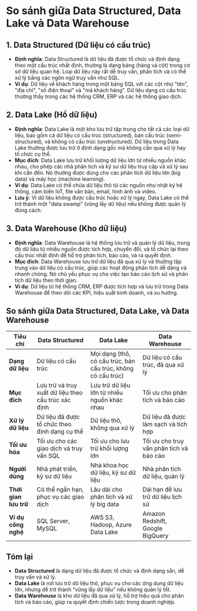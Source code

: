 # So sánh giữa Data Structured, Data Lake và Data Warehouse

## 1. Data Structured (Dữ liệu có cấu trúc)
- **Định nghĩa**: Data Structured là dữ liệu đã được tổ chức và định dạng theo một cấu trúc nhất định, thường là dạng bảng (hàng và cột) trong cơ sở dữ liệu quan hệ. Loại dữ liệu này rất dễ truy vấn, phân tích và có thể xử lý bằng các ngôn ngữ truy vấn như SQL.
- **Ví dụ**: Dữ liệu về khách hàng trong một bảng SQL với các cột như "tên", "địa chỉ", "số điện thoại" và "mã khách hàng". Dữ liệu dạng có cấu trúc thường thấy trong các hệ thống CRM, ERP và các hệ thống giao dịch.

## 2. Data Lake (Hồ dữ liệu)
- **Định nghĩa**: Data Lake là một kho lưu trữ tập trung cho tất cả các loại dữ liệu, bao gồm cả dữ liệu có cấu trúc (structured), bán cấu trúc (semi-structured), và không có cấu trúc (unstructured). Dữ liệu trong Data Lake thường được lưu trữ ở định dạng gốc mà không cần qua xử lý hay tổ chức cụ thể.
- **Mục đích**: Data Lake lưu trữ khối lượng dữ liệu lớn từ nhiều nguồn khác nhau, cho phép các nhà phân tích và kỹ sư dữ liệu truy cập và xử lý sau khi cần đến. Nó thường được dùng cho các phân tích dữ liệu lớn (big data) và máy học (machine learning).
- **Ví dụ**: Data Lake có thể chứa dữ liệu thô từ các nguồn như nhật ký hệ thống, cảm biến IoT, file văn bản, email, hình ảnh và video.
- **Lưu ý**: Vì dữ liệu không được cấu trúc hoặc xử lý ngay, Data Lake có thể trở thành một "data swamp" (vũng lầy dữ liệu) nếu không được quản lý đúng cách.

## 3. Data Warehouse (Kho dữ liệu)
- **Định nghĩa**: Data Warehouse là hệ thống lưu trữ và quản lý dữ liệu, trong đó dữ liệu từ nhiều nguồn được tích hợp, chuyển đổi, và tổ chức lại theo cấu trúc nhất định để hỗ trợ phân tích, báo cáo, và ra quyết định.
- **Mục đích**: Data Warehouse lưu trữ dữ liệu đã qua xử lý và thường tập trung vào dữ liệu có cấu trúc, giúp các hoạt động phân tích dễ dàng và nhanh chóng. Nó chủ yếu phục vụ cho việc tạo báo cáo lịch sử và phân tích dữ liệu theo thời gian.
- **Ví dụ**: Dữ liệu từ hệ thống CRM, ERP được tích hợp và lưu trữ trong Data Warehouse để theo dõi các KPI, hiệu suất kinh doanh, và xu hướng.

## So sánh giữa Data Structured, Data Lake, và Data Warehouse

| Tiêu chí                  | Data Structured               | Data Lake                     | Data Warehouse                 |
|---------------------------|-------------------------------|-------------------------------|--------------------------------|
| **Dạng dữ liệu**          | Dữ liệu có cấu trúc           | Mọi dạng (thô, có cấu trúc, bán cấu trúc, không có cấu trúc) | Dữ liệu có cấu trúc, đã qua xử lý |
| **Mục đích**              | Lưu trữ và truy xuất dữ liệu theo cấu trúc xác định | Lưu trữ dữ liệu lớn từ nhiều nguồn khác nhau | Tối ưu cho phân tích và báo cáo |
| **Xử lý dữ liệu**         | Dữ liệu đã được tổ chức theo định dạng cụ thể | Dữ liệu thô, không qua xử lý | Dữ liệu đã được làm sạch và tích hợp |
| **Tối ưu hóa**            | Tối ưu cho các giao dịch và truy vấn SQL | Tối ưu cho lưu trữ khối lượng lớn | Tối ưu cho truy vấn phân tích và báo cáo |
| **Người dùng**            | Nhà phát triển, kỹ sư dữ liệu | Nhà khoa học dữ liệu, kỹ sư dữ liệu | Nhà phân tích dữ liệu, quản lý |
| **Thời gian lưu trữ**     | Có thể ngắn hạn, phục vụ các giao dịch | Lâu dài cho phân tích và xử lý big data | Dài hạn để lưu trữ dữ liệu lịch sử |
| **Ví dụ công nghệ**       | SQL Server, MySQL            | AWS S3, Hadoop, Azure Data Lake | Amazon Redshift, Google BigQuery |

## Tóm lại
- **Data Structured** là dạng dữ liệu đã được tổ chức và định dạng sẵn, dễ truy vấn và xử lý.
- **Data Lake** là nơi lưu trữ dữ liệu thô, phục vụ cho các ứng dụng dữ liệu lớn, nhưng dễ trở thành “vũng lầy dữ liệu” nếu không quản lý tốt.
- **Data Warehouse** là kho dữ liệu đã qua xử lý, hỗ trợ hiệu quả cho phân tích và báo cáo, giúp ra quyết định chiến lược trong doanh nghiệp.
